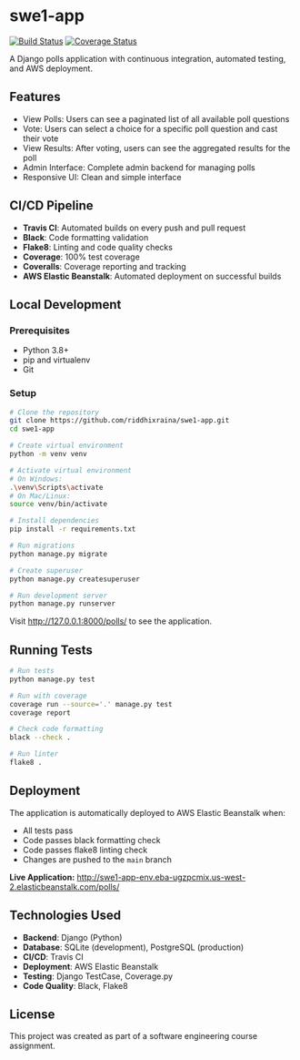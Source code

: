 # swe1-app

[![Build Status](https://app.travis-ci.com/riddhixraina/swe1-app.svg?branch=main)](https://app.travis-ci.com/riddhixraina/swe1-app)
[![Coverage Status](https://coveralls.io/repos/github/riddhixraina/swe1-app/badge.svg?branch=main&t=1)](https://coveralls.io/github/riddhixraina/swe1-app?branch=main)

A Django polls application with continuous integration, automated testing, and AWS deployment.

## Features

- View Polls: Users can see a paginated list of all available poll questions
- Vote: Users can select a choice for a specific poll question and cast their vote
- View Results: After voting, users can see the aggregated results for the poll
- Admin Interface: Complete admin backend for managing polls
- Responsive UI: Clean and simple interface

## CI/CD Pipeline

- **Travis CI**: Automated builds on every push and pull request
- **Black**: Code formatting validation
- **Flake8**: Linting and code quality checks
- **Coverage**: 100% test coverage
- **Coveralls**: Coverage reporting and tracking
- **AWS Elastic Beanstalk**: Automated deployment on successful builds

## Local Development

### Prerequisites

- Python 3.8+
- pip and virtualenv
- Git

### Setup

```bash
# Clone the repository
git clone https://github.com/riddhixraina/swe1-app.git
cd swe1-app

# Create virtual environment
python -m venv venv

# Activate virtual environment
# On Windows:
.\venv\Scripts\activate
# On Mac/Linux:
source venv/bin/activate

# Install dependencies
pip install -r requirements.txt

# Run migrations
python manage.py migrate

# Create superuser
python manage.py createsuperuser

# Run development server
python manage.py runserver
```

Visit http://127.0.0.1:8000/polls/ to see the application.

## Running Tests

```bash
# Run tests
python manage.py test

# Run with coverage
coverage run --source='.' manage.py test
coverage report

# Check code formatting
black --check .

# Run linter
flake8 .
```

## Deployment

The application is automatically deployed to AWS Elastic Beanstalk when:
- All tests pass
- Code passes black formatting check
- Code passes flake8 linting check
- Changes are pushed to the `main` branch

**Live Application:** http://swe1-app-env.eba-ugzpcmix.us-west-2.elasticbeanstalk.com/polls/

## Technologies Used

- **Backend**: Django (Python)
- **Database**: SQLite (development), PostgreSQL (production)
- **CI/CD**: Travis CI
- **Deployment**: AWS Elastic Beanstalk
- **Testing**: Django TestCase, Coverage.py
- **Code Quality**: Black, Flake8

## License

This project was created as part of a software engineering course assignment.
